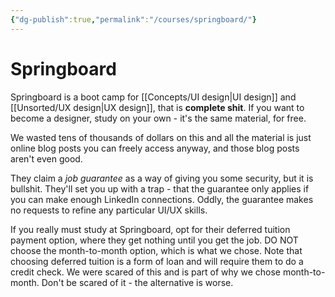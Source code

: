 ```yaml
---
{"dg-publish":true,"permalink":"/courses/springboard/"}
---
```


# Springboard

Springboard is a boot camp for [[Concepts/UI design\|UI design]] and [[Unsorted/UX design\|UX design]], that is **complete shit**. If you want to become a designer, study on your own - it's the same material, for free.

We wasted tens of thousands of dollars on this and all the material is just online blog posts you can freely access anyway, and those blog posts aren't even good.

They claim a  *job guarantee* as a way of giving you some security, but it is bullshit. They'll set you up with a trap - that the guarantee only applies if you can make enough LinkedIn connections. Oddly, the guarantee makes no requests to refine any particular UI/UX skills.

If you really must study at Springboard, opt for their deferred tuition payment option, where they get nothing until you get the job. DO NOT choose the month-to-month option, which is what we chose. Note that choosing deferred tuition is a form of loan and will require them to do a credit check. We were scared of this and is part of why we chose month-to-month. Don't be scared of it - the alternative is worse.